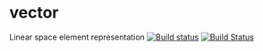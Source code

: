 # vector
Linear space element representation
[![Build status](https://ci.appveyor.com/api/projects/status/bg9lrbq5b2aitxwi/branch/sec?svg=true)](https://ci.appveyor.com/project/Tulskaya/vector/branch/sec)
[![Build Status](https://travis-ci.org/Tulskaya/vector.svg?branch=sec)](https://travis-ci.org/Tulskaya/vector)